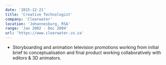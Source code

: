 ```yaml
---
date: '2015-12-21'
title: 'Creative Technologist'
company: 'Clearwater'
location: 'Johannesburg, RSA'
range: 'Jan 2002 - Dec 2004'
url: 'https://www.clearwater.co.za'
---
```


- Storyboarding and animation television promotions working from initial brief to conceptualisation and final product working collaboratively with editors & 3D animators.
